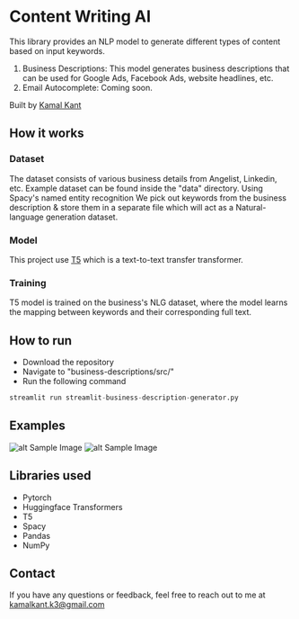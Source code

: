 # Content Writing AI

This library provides an NLP model to generate different types of content based on input keywords.
1. Business Descriptions: This model generates business descriptions that can be used for Google Ads, Facebook Ads, website headlines, etc.
2. Email Autocomplete: Coming soon.

Built by [Kamal Kant](https://kama1kant.com/)

##  How it works
### Dataset
The dataset consists of various business details from Angelist, Linkedin, etc. Example dataset can be found inside the "data" directory.
Using Spacy's named entity recognition We pick out keywords from the business description & store them in a separate file which will act as a Natural-language generation dataset.

### Model
This project use [T5](https://ai.googleblog.com/2020/02/exploring-transfer-learning-with-t5.html) which is a text-to-text transfer transformer.


### Training
T5 model is trained on the business's NLG dataset, where the model learns the mapping between keywords and their corresponding full text.


## How to run
- Download the repository
- Navigate to "business-descriptions/src/"
- Run the following command
```py
streamlit run streamlit-business-description-generator.py
```
## Examples
![alt Sample Image](https://github.com/iamneetuk/NarutoGAN/blob/main/sample-dataset/business-description-1.png?raw=true)
![alt Sample Image](https://github.com/iamneetuk/NarutoGAN/blob/main/sample-dataset/business-description-2.png?raw=true)

## Libraries used
- Pytorch
- Huggingface Transformers
- T5
- Spacy
- Pandas
- NumPy

## Contact
If you have any questions or feedback, feel free to reach out to me at <kamalkant.k3@gmail.com>

